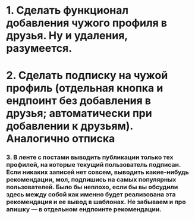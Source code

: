 # 1. Сделать функционал добавления чужого профиля в друзья. Ну и удаления, разумеется.

# 2. Сделать подписку на чужой профиль (отдельная кнопка и ендпоинт без добавления в друзья; автоматически при добавлении к друзьям). Аналогично отписка

### 3. В ленте с постами выводить публикации только тех профилей, на которые текущий пользователь подписан. Если никаких записей нет совсем, выводить какие-нибудь рекомендации, мол, подпишись на самых популярных пользователей. Было бы неплохо, если бы вы обсудили здесь между собой как именно будет реализована эта рекомендация и ее вывод в шаблонах. Не забываем и про апишку — в отдельном ендпоинте рекомендации.